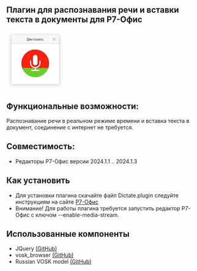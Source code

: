 ## Плагин для распознавания речи и вставки текста в документы для Р7-Офис

<img alt="Preview" width="150px" src="https://github.com/VNexsus/Dictate-plugin/blob/main/preview.png">

## Функциональные возможности:
Распознавание речи в реальном режиме времени и вставка текста в документ, соединение с интернет не требуется.

## Совместимость:
  * Редакторы Р7-Офис версии 2024.1.1 .. 2024.1.3

## Как установить
* Для установки плагина скачайте файл Dictate.plugin следуйте инструкциям на сайте <a href="https://support.r7-office.ru/desktop_editors/api_desktop_editors/api_desktop_editors_general/adding-plugins/">Р7-Офиc</a>
* Внимание! Для работы плагина требуется запустить редактор Р7-Офис с ключом --enable-media-stream.

## Использованные компоненты
* JQuery <a href="https://github.com/jquery/jquery">(GitHub)</a>
* vosk_browser <a href="https://github.com/ccoreilly/vosk-browser">(GitHub)</a>
* Russian VOSK model <a href="https://alphacephei.com/vosk/models">(GitHub)</a>

